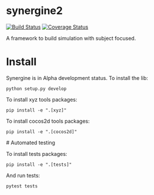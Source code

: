 # synergine2

[![Build Status](https://travis-ci.org/buxx/synergine2.svg?branch=master)](https://travis-ci.org/buxx/synergine2) [![Coverage Status](https://coveralls.io/repos/github/buxx/synergine2/badge.svg?branch=master)](https://coveralls.io/github/buxx/synergine2?branch=master)

A framework to build simulation with subject focused.

# Install

Synergine is in Alpha development status. To install the lib:

    python setup.py develop

To install xyz tools packages:

    pip install -e ".[xyz]"

To install cocos2d tools packages:

    pip install -e ".[cocos2d]"

# Automated testing

To install tests packages:

    pip install -e ".[tests]"

And run tests:

    pytest tests
